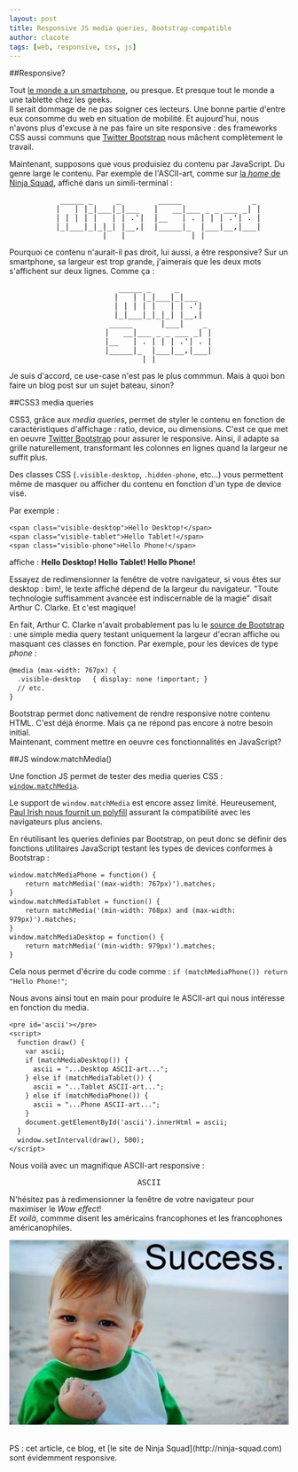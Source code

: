 ```yaml
---
layout: post
title: Responsive JS media queries, Bootstrap-compatible
author: clacote
tags: [web, responsive, css, js]
---
```

##Responsive?

Tout [le monde a un smartphone](http://www.wired.com/gadgetlab/2011/11/smartphones-feature-phones/), ou presque. Et presque tout le monde a une tablette chez les geeks.   
Il serait dommage de ne pas soigner ces lecteurs. Une bonne partie d'entre eux consomme du web en situation de mobilité. Et aujourd'hui, nous n'avons plus d'excuse à ne pas faire un site responsive : des frameworks CSS aussi communs que [Twitter Bootstrap](http://twitter.github.com/bootstrap/scaffolding.html#responsive) nous mâchent complètement le travail.

Maintenant, supposons que vous produisiez du contenu par JavaScript. Du genre large le contenu. Par exemple de l'ASCII-art, comme sur [la _home_ de Ninja Squad](http://ninja-squad.com), affiché dans un simili-terminal :

<pre align="center" class="raw">
     _____ _     _        _____               _ 
    |   | |_|___|_|___   |   __|___ _ _ ___ _| |
    | | | | |   | | .'|  |__   | . | | | .'| . |
    |_|___|_|_|_| |__,|  |_____|_  |___|__,|___|
              |___|              |_|            
</pre>

Pourquoi ce contenu n'aurait-il pas droit, lui aussi, a être responsive? Sur un smartphone, sa largeur est trop grande, j'aimerais que les deux mots s'affichent sur deux lignes. Comme ça :

<pre align="center" class="raw">
	   _____ _     _       
	  |   | |_|___|_|___   
	  | | | | |   | | .'|  
	  |_|___|_|_|_| |__,|  
	 _____      |___|    _ 
	|   __|___ _ _ ___ _| |
	|__   | . | | | .'| . |
	|_____|_  |___|__,|___|
	        |_|            
</pre>

Je suis d'accord, ce use-case n'est pas le plus commmun. Mais à quoi bon faire un blog post sur un sujet bateau, sinon?

##CSS3 media queries

CSS3, grâce aux *media queries*, permet de styler le contenu en fonction de caractéristiques d'affichage : ratio, device, ou dimensions. C'est ce que met en oeuvre [Twitter Bootstrap](http://twitter.github.com/bootstrap/scaffolding.html#responsive) pour assurer le responsive. Ainsi, il adapte sa grille naturellement, transformant les colonnes en lignes quand la largeur ne suffit plus.

Des classes CSS (`.visible-desktop`, `.hidden-phone`, etc...) vous permettent même de masquer ou afficher du contenu en fonction d'un type de device visé.

Par exemple :

	<span class="visible-desktop">Hello Desktop!</span>
	<span class="visible-tablet">Hello Tablet!</span>
	<span class="visible-phone">Hello Phone!</span>

affiche :
<strong> 
<span class="visible-desktop">Hello Desktop!</span>
<span class="visible-tablet">Hello Tablet!</span>
<span class="visible-phone">Hello Phone!</span>
</strong>

Essayez de redimensionner la fenêtre de votre navigateur, si vous êtes sur desktop : bim!, le texte affiché dépend de la largeur du navigateur. "Toute technologie suffisamment avancée est indiscernable de la magie" disait Arthur C. Clarke. Et c'est magique!

En fait, Arthur C. Clarke n'avait probablement pas lu le [source de Bootstrap](https://github.com/twitter/bootstrap/blob/master/less/responsive-utilities.less) : une simple media query testant uniquement la largeur d'ecran affiche ou masquant ces classes en fonction. Par exemple, pour les devices de type _phone_ :

	@media (max-width: 767px) {
	  .visible-desktop   { display: none !important; }
	  // etc.
	}

Bootstrap permet donc nativement de rendre responsive notre contenu HTML. C'est déjà énorme. Mais ça ne répond pas encore à notre besoin initial.    
Maintenant, comment mettre en oeuvre ces fonctionnalités en JavaScript?

##JS window.matchMedia()

Une fonction JS permet de tester des media queries CSS : [`window.matchMedia`](https://developer.mozilla.org/en-US/docs/DOM/window.matchMedia).

Le support de `window.matchMedia` est encore assez limité. Heureusement, [Paul Irish nous fournit un polyfill](https://github.com/paulirish/matchMedia.js/) assurant la compatibilité avec les navigateurs plus anciens.

En réutilisant les queries definies par Bootstrap, on peut donc se définir des fonctions utilitaires JavaScript testant les types de devices conformes à Bootstrap :

	window.matchMediaPhone = function() {
	    return matchMedia('(max-width: 767px)').matches;
	}
	window.matchMediaTablet = function() {
	    return matchMedia('(min-width: 768px) and (max-width: 979px)').matches;
	}
	window.matchMediaDesktop = function() {
	    return matchMedia('(min-width: 979px)').matches;
	}

Cela nous permet d'écrire du code comme : `if (matchMediaPhone()) return "Hello Phone!"`;

Nous avons ainsi tout en main pour produire le ASCII-art qui nous intéresse en fonction du media.  

	<pre id='ascii'></pre>
	<script>
	  function draw() {
	    var ascii;
	    if (matchMediaDesktop()) {
	      ascii = "...Desktop ASCII-art...";
	    } else if (matchMediaTablet()) {
	      ascii = "...Tablet ASCII-art...";
	    } else if (matchMediaPhone()) {
	      ascii = "...Phone ASCII-art...";
	    }
	    document.getElementById('ascii').innerHtml = ascii;
	  }
	  window.setInterval(draw(), 500);
	</script>

Nous voilà avec un magnifique ASCII-art responsive :

<pre id='ascii' align="center" class="raw">ASCII</pre>

<script src="/assets/matchMedia.js">
</script>

<script>
	function draw() {
		var ascii;
		if (matchMediaDesktop()) {
			ascii =                                              
	" _____     _ _        ____          _   _           \n"+
	"|  |  |___| | |___   |    \\ ___ ___| |_| |_ ___ ___ \n"+
	"|     | -_| | | . |  |  |  | -_|_ -| '_|  _| . | . |\n"+
	"|__|__|___|_|_|___|  |____/|___|___|_,_|_| |___|  _|\n"+
	"                                                |_| \n";
		} else if (matchMediaTablet()) {
			ascii =
	" _____     _ _        _____     _   _     _   \n"+
	"|  |  |___| | |___   |_   _|___| |_| |___| |_ \n"+
	"|     | -_| | | . |    | | | .'| . | | -_|  _|\n"+
	"|__|__|___|_|_|___|    |_| |__,|___|_|___|_|  \n";

		} else if (matchMediaPhone()) {
			ascii =
	"   _____     _ _       \n"+
	"  |  |  |___| | |___   \n"+
	"  |     | -_| | | . |  \n"+
	"  |__|__|___|_|_|___|  \n"+
	" _____ _               \n"+
	"|  _  | |_ ___ ___ ___ \n"+
	"|   __|   | . |   | -_|\n"+
	"|__|  |_|_|___|_|_|___|\n";                   
		}
		document.getElementById('ascii').innerHTML = ascii;
	}
	window.setInterval(draw, 500);
</script>

N'hésitez pas à redimensionner la fenêtre de votre navigateur pour maximiser le _Wow effect_!  
_Et voilà_, commme disent les américains francophones et les francophones américanophiles.  

<p align="center"><img class="img-polaroid" src="/assets/images/success_baby.jpeg" alt="Success!" /></p>

<br/>
PS : cet article, ce blog, et [le site de Ninja Squad](http://ninja-squad.com) sont évidemment responsive.
